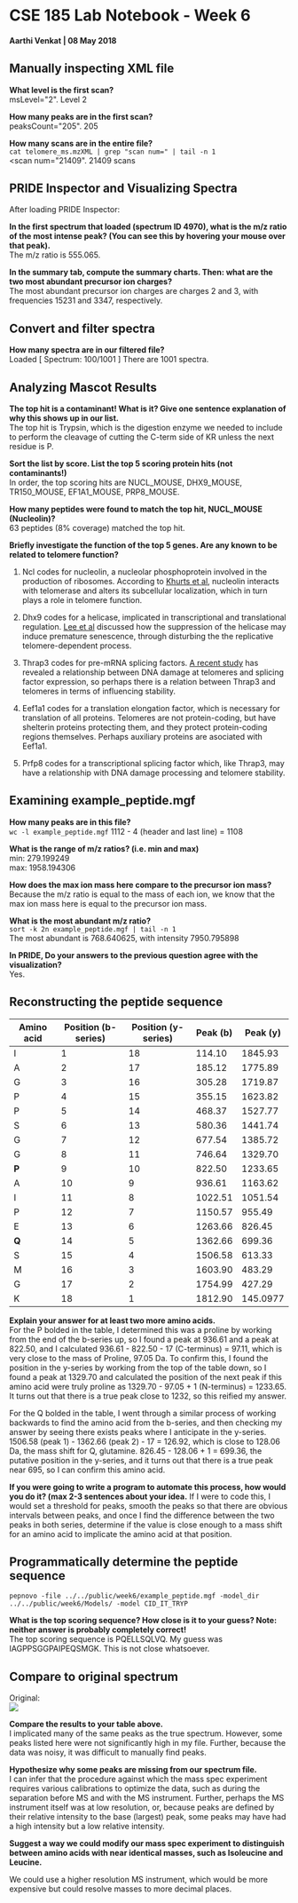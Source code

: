 # CSE 185 Lab Notebook - Week 6
#### Aarthi Venkat | 08 May 2018  

## Manually inspecting XML file  

**What level is the first scan?**  
msLevel="2". Level 2  

**How many peaks are in the first scan?**  
peaksCount="205". 205  

**How many scans are in the entire file?**  
`cat telomere_ms.mzXML | grep "scan num=" | tail -n 1`  
<scan num="21409".  21409 scans  

## PRIDE Inspector and Visualizing Spectra  

After loading PRIDE Inspector:

**In the first spectrum that loaded (spectrum ID 4970), what is the m/z ratio of the most intense peak? (You can see this by hovering your mouse over that peak).**  
The m/z ratio is 555.065.  

**In the summary tab, compute the summary charts. Then: what are the two most abundant precursor ion charges?**  
The most abundant precursor ion charges are charges 2 and 3, with frequencies 15231 and 3347, respectively.  

## Convert and filter spectra  
**How many spectra are in our filtered file?**  
Loaded [ Spectrum: 100/1001 ] There are 1001 spectra.  

## Analyzing Mascot Results  

**The top hit is a contaminant! What is it? Give one sentence explanation of why this shows up in our list.**  
The top hit is Trypsin, which is the digestion enzyme we needed to include to perform the cleavage of cutting the C-term side of KR unless the next residue is P.  

**Sort the list by score. List the top 5 scoring protein hits (not contaminants!)**  
In order, the top scoring hits are NUCL_MOUSE, DHX9_MOUSE, TR150_MOUSE, EF1A1_MOUSE, PRP8_MOUSE.  

**How many peptides were found to match the top hit, NUCL_MOUSE (Nucleolin)?**  
63 peptides (8% coverage) matched the top hit.  

**Briefly investigate the function of the top 5 genes. Are any known to be related to telomere function?**  
1. Ncl codes for nucleolin, a nucleolar phosphoprotein involved in the production of ribosomes. According to [Khurts et al](http://www.jbc.org/content/279/49/51508.full), nucleolin interacts with telomerase and alters its subcellular localization, which in turn plays a role in telomere function.  

2. Dhx9 codes for a helicase, implicated in transcriptional and translational regulation. [Lee et al](https://www.ncbi.nlm.nih.gov/pubmed/24990949) discussed how the suppression of the helicase may induce premature senescence, through disturbing the the replicative telomere-dependent process.  

3. Thrap3 codes for pre-mRNA splicing factors. [A recent study](https://www.ncbi.nlm.nih.gov/pmc/articles/PMC4693264/#B178-biomolecules-05-02935) has revealed a relationship between DNA damage at telomeres and splicing factor expression, so perhaps there is a relation between Thrap3 and telomeres in terms of influencing stability.  

4. Eef1a1 codes for a translation elongation factor, which is necessary for translation of all proteins. Telomeres are not protein-coding, but have shelterin proteins protecting them, and they protect protein-coding regions themselves. Perhaps auxiliary proteins are asociated with Eef1a1.  

5. Prfp8 codes for a transcriptional splicing factor which, like Thrap3, may have a relationship with DNA damage processing and telomere stability.  

## Examining example_peptide.mgf  

**How many peaks are in this file?**  
`wc -l example_peptide.mgf` 1112 - 4 (header and last line) = 1108  

**What is the range of m/z ratios? (i.e. min and max)**  
min: 279.199249  
max: 1958.194306  

**How does the max ion mass here compare to the precursor ion mass?**  
Because the m/z ratio is equal to the mass of each ion, we know that the max ion mass here is equal to the precursor ion mass.  

**What is the most abundant m/z ratio?**  
`sort -k 2n example_peptide.mgf | tail -n 1`  
The most abundant is 768.640625, with intensity 7950.795898

**In PRIDE, Do your answers to the previous question agree with the visualization?**  
Yes.  

## Reconstructing the peptide sequence  

| Amino acid | Position (b-series) | Position (y-series) | Peak (b) | Peak (y) |
|--------|---------|---------|-------|------|
| I | 1 | 18 | 114.10 | 1845.93 |
| A | 2 | 17 | 185.12| 1775.89 |
| G | 3 | 16 | 305.28 | 1719.87 |
| P | 4 | 15 | 355.15 | 1623.82 |
| P | 5 | 14 | 468.37 | 1527.77 |
| S | 6 | 13 | 580.36 | 1441.74 |
| G | 7 | 12 | 677.54 | 1385.72 |
| G | 8 | 11 | 746.64 | 1329.70 |
| **P** | 9 | 10 | 822.50 | 1233.65 |
| A | 10 | 9 | 936.61 | 1163.62 |
| I | 11 | 8 | 1022.51 | 1051.54 |
| P | 12 | 7 | 1150.57 | 955.49 |
| E | 13 | 6 | 1263.66 | 826.45 |
| **Q** | 14 | 5 | 1362.66 | 699.36 |
| S | 15 | 4 | 1506.58 | 613.33 |
| M | 16 | 3 | 1603.90 | 483.29 |
| G | 17 | 2 | 1754.99 | 427.29 |
| K | 18 | 1 | 1812.90 | 145.0977 |

**Explain your answer for at least two more amino acids.**  
For the P bolded in the table, I determined this was a proline by working from the end of the b-series up, so I found a peak at 936.61 and a peak at 822.50, and I calculated 936.61 - 822.50 - 17 (C-terminus) = 97.11, which is very close to the mass of Proline, 97.05 Da. To confirm this, I found the position in the y-series by working from the top of the table down, so I found a peak at 1329.70 and calculated the position of the next peak if this amino acid were truly proline as 1329.70 - 97.05 + 1 (N-terminus) = 1233.65. It turns out that there is a true peak close to 1232, so this reified my answer.  

For the Q bolded in the table, I went through a similar process of working backwards to find the amino acid from the b-series, and then checking my answer by seeing there exists peaks where I anticipate in the y-series. 1506.58 (peak 1) - 1362.66 (peak 2) - 17 = 126.92, which is close to 128.06 Da, the mass shift for Q, glutamine. 826.45 - 128.06 + 1 = 699.36, the putative position in the y-series, and it turns out that there is a true peak near 695, so I can confirm this amino acid.  


**If you were going to write a program to automate this process, how would you do it? (max 2-3 sentences about your idea.**
If I were to code this, I would set a threshold for peaks, smooth the peaks so that there are obvious intervals between peaks, and once I find the difference between the two peaks in both series, determine if the value is close enough to a mass shift for an amino acid to implicate the amino acid at that position.  

## Programmatically determine the peptide sequence  

`pepnovo -file ../../public/week6/example_peptide.mgf -model_dir ../../public/week6/Models/ -model CID_IT_TRYP`  

**What is the top scoring sequence? How close is it to your guess? Note: neither answer is probably completely correct!**  
The top scoring sequence is PQELLSQLVQ. My guess was IAGPPSGGPAIPEQSMGK. This is not close whatsoever.  

## Compare to original spectrum  

Original:  
![](https://github.com/cse185-sp18/cse185-week6-aarthivenkat/blob/master/FragIon.PNG)  

**Compare the results to your table above.**  
I implicated many of the same peaks as the true spectrum. However, some peaks listed here were not significantly high in my file. Further, because the data was noisy, it was difficult to manually find peaks.  

**Hypothesize why some peaks are missing from our spectrum file.**  
I can infer that the procedure against which the mass spec experiment requires various calibrations to optimize the data, such as during the separation before MS and with the MS instrument. Further, perhaps the MS instrument itself was at low resolution, or, because peaks are defined by their relative intensity to the base (largest) peak, some peaks may have had a high intensity but a low relative intensity.  

**Suggest a way we could modify our mass spec experiment to distinguish between amino acids with near identical masses, such as Isoleucine and Leucine.**  

We could use a higher resolution MS instrument, which would be more expensive but could resolve masses to more decimal places.  


